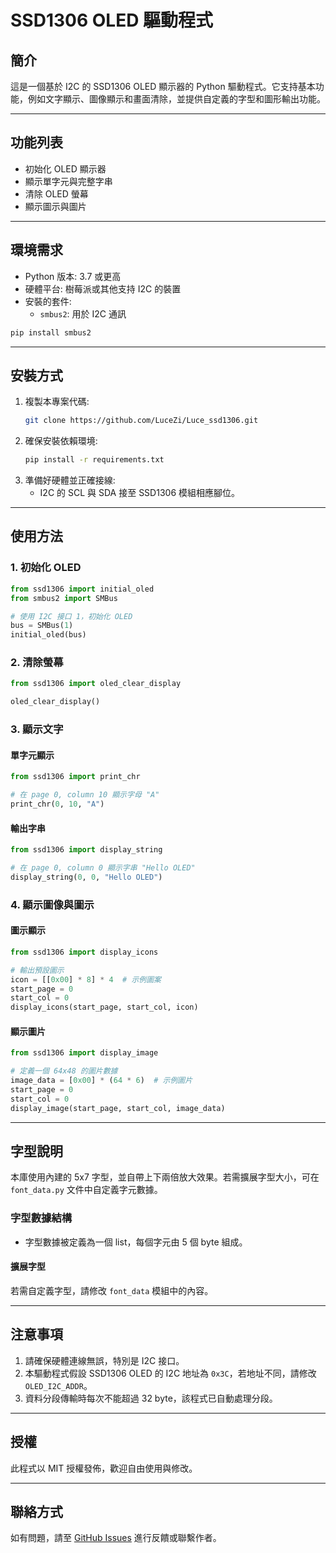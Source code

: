 # SSD1306 OLED 驅動程式

## 簡介
這是一個基於 I2C 的 SSD1306 OLED 顯示器的 Python 驅動程式。它支持基本功能，例如文字顯示、圖像顯示和畫面清除，並提供自定義的字型和圖形輸出功能。

---

## 功能列表
- 初始化 OLED 顯示器
- 顯示單字元與完整字串
- 清除 OLED 螢幕
- 顯示圖示與圖片

---

## 環境需求
- Python 版本: 3.7 或更高
- 硬體平台: 樹莓派或其他支持 I2C 的裝置
- 安裝的套件:
  - `smbus2`: 用於 I2C 通訊
  
```bash
pip install smbus2
```

---

## 安裝方式
1. 複製本專案代碼:
    ```bash
    git clone https://github.com/LuceZi/Luce_ssd1306.git
    ```
2. 確保安裝依賴環境:
    ```bash
    pip install -r requirements.txt
    ```
3. 準備好硬體並正確接線:
    - I2C 的 SCL 與 SDA 接至 SSD1306 模組相應腳位。

---

## 使用方法

### 1. 初始化 OLED
```python
from ssd1306 import initial_oled
from smbus2 import SMBus

# 使用 I2C 接口 1，初始化 OLED
bus = SMBus(1)
initial_oled(bus)
```

### 2. 清除螢幕
```python
from ssd1306 import oled_clear_display

oled_clear_display()
```

### 3. 顯示文字
#### 單字元顯示
```python
from ssd1306 import print_chr

# 在 page 0, column 10 顯示字母 "A"
print_chr(0, 10, "A")
```

#### 輸出字串
```python
from ssd1306 import display_string

# 在 page 0, column 0 顯示字串 "Hello OLED"
display_string(0, 0, "Hello OLED")
```

### 4. 顯示圖像與圖示
#### 圖示顯示
```python
from ssd1306 import display_icons

# 輸出預設圖示
icon = [[0x00] * 8] * 4  # 示例圖案
start_page = 0
start_col = 0
display_icons(start_page, start_col, icon)
```

#### 顯示圖片
```python
from ssd1306 import display_image

# 定義一個 64x48 的圖片數據
image_data = [0x00] * (64 * 6)  # 示例圖片
start_page = 0
start_col = 0
display_image(start_page, start_col, image_data)
```

---

## 字型說明
本庫使用內建的 5x7 字型，並自帶上下兩倍放大效果。若需擴展字型大小，可在 `font_data.py` 文件中自定義字元數據。

### 字型數據結構
- 字型數據被定義為一個 list，每個字元由 5 個 byte 組成。

#### 擴展字型
若需自定義字型，請修改 `font_data` 模組中的內容。

---

## 注意事項
1. 請確保硬體連線無誤，特別是 I2C 接口。
2. 本驅動程式假設 SSD1306 OLED 的 I2C 地址為 `0x3C`，若地址不同，請修改 `OLED_I2C_ADDR`。
3. 資料分段傳輸時每次不能超過 32 byte，該程式已自動處理分段。

---

## 授權
此程式以 MIT 授權發佈，歡迎自由使用與修改。

---

## 聯絡方式
如有問題，請至 [GitHub Issues](https://github.com/LuceZi/Luce_ssd1306/issues) 進行反饋或聯繫作者。

